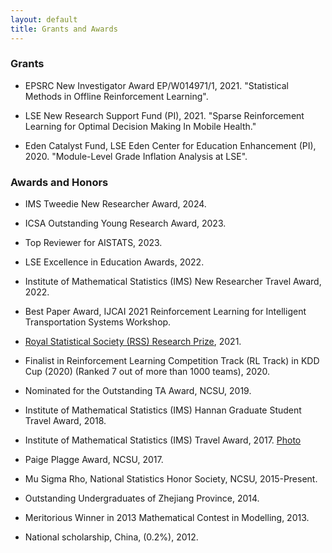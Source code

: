 ```yaml
---
layout: default
title: Grants and Awards
---
```


### Grants

* EPSRC New Investigator Award EP/W014971/1, 2021. "Statistical Methods in Offline Reinforcement Learning". 

* LSE New Research Support Fund (PI), 2021. "Sparse Reinforcement Learning for Optimal Decision Making In Mobile Health."

* Eden Catalyst Fund, LSE Eden Center for Education Enhancement (PI), 2020. "Module-Level Grade Inflation Analysis at LSE".

### Awards and Honors

* IMS Tweedie New Researcher Award, 2024.

* ICSA Outstanding Young Research Award, 2023. 

* Top Reviewer for AISTATS, 2023.

* LSE Excellence in Education Awards, 2022.

* Institute of Mathematical Statistics (IMS) New Researcher Travel Award, 2022.

* Best Paper Award, IJCAI 2021 Reinforcement Learning for Intelligent Transportation Systems Workshop. 

* [Royal Statistical Society (RSS) Research Prize](https://rss.org.uk/news-publication/news-publications/2021/general-news/announcing-our-honours-recipients-for-2021/), 2021.

* Finalist in Reinforcement Learning Competition Track (RL Track) in KDD Cup (2020) (Ranked 7 out of more than 1000 teams), 2020.

* Nominated for the Outstanding TA Award, NCSU, 2019.

* Institute of Mathematical Statistics (IMS) Hannan Graduate Student Travel Award, 2018.

* Institute of Mathematical Statistics (IMS) Travel Award, 2017. [Photo](https://imstat.org/2017/11/16/ims-travel-awards-apply-now/)

* Paige Plagge Award, NCSU, 2017.

* Mu Sigma Rho, National Statistics Honor Society, NCSU, 2015-Present.

* Outstanding Undergraduates of Zhejiang Province, 2014.

* Meritorious Winner in 2013 Mathematical Contest in Modelling, 2013.

* National scholarship, China, (0.2%), 2012.
